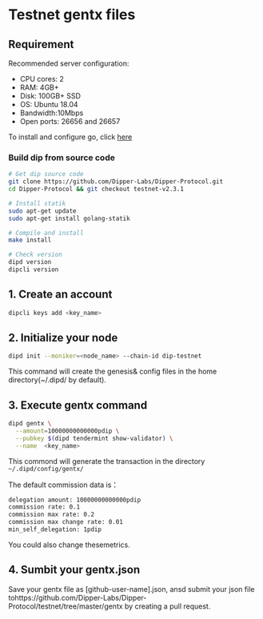 # Testnet gentx files

## Requirement

Recommended server configuration:

* CPU cores: 2
* RAM: 4GB+
* Disk: 100GB+ SSD
* OS: Ubuntu 18.04
* Bandwidth:10Mbps
* Open ports: 26656 and 26657

To install and configure go, click [here](../software/go-install.md)

### Build dip from source code

```bash
# Get dip source code
git clone https://github.com/Dipper-Labs/Dipper-Protocol.git
cd Dipper-Protocol && git checkout testnet-v2.3.1

# Install statik
sudo apt-get update
sudo apt-get install golang-statik

# Compile and install
make install

# Check version
dipd version
dipcli version
```

## 1. Create an account

```bash
dipcli keys add <key_name>
```

## 2. Initialize your node

```bash
dipd init --moniker=<node_name> --chain-id dip-testnet
```

This command will create the genesis& config files in the home directory(~/.dipd/ by default).

## 3. Execute gentx command

```bash
dipd gentx \
  --amount=10000000000000pdip \
  --pubkey $(dipd tendermint show-validator) \
  --name  <key_name>
```

This commond will generate the transaction in the directory ``` ~/.dipd/config/gentx/``` 

The default commission data is：

```bash
delegation amount: 10000000000000pdip
commission rate: 0.1
commission max rate: 0.2
commission max change rate: 0.01
min_self_delegation: 1pdip
```

You could also change thesemetrics.

## 4. Sumbit your gentx.json

Save your gentx file as [github-user-name].json,  ansd submit your json file tohttps://github.com/Dipper-Labs/Dipper-Protocol/testnet/tree/master/gentx by creating a pull request.